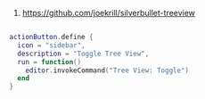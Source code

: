 
1. https://github.com/joekrill/silverbullet-treeview

```lua

actionButton.define {
  icon = "sidebar",
  description = "Toggle Tree View",
  run = function()
    editor.invokeCommand("Tree View: Toggle")
  end
}
```